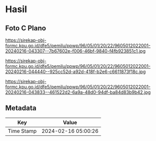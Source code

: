 # Hasil

## Foto C Plano

https://sirekap-obj-formc.kpu.go.id/dfe5/pemilu/ppwp/96/05/01/20/22/9605012022001-20240216-043307--7b67602e-f006-46bf-9840-f4fb923851c1.jpg

https://sirekap-obj-formc.kpu.go.id/dfe5/pemilu/ppwp/96/05/01/20/22/9605012022001-20240216-044440--925cc52d-a92d-418f-b2e6-c6611873f18c.jpg

https://sirekap-obj-formc.kpu.go.id/dfe5/pemilu/ppwp/96/05/01/20/22/9605012022001-20240216-043833--461522d2-6a9a-48d0-94df-ba84d83b9b42.jpg


## Metadata

| Key        | Value               |
| ---------- | ------------------- |
| Time Stamp | 2024-02-16 05:00:26 |



